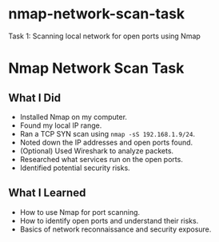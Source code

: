 # nmap-network-scan-task
Task 1: Scanning local network for open ports using Nmap


 # Nmap Network Scan Task

## What I Did
- Installed Nmap on my computer.
- Found my local IP range.
- Ran a TCP SYN scan using `nmap -sS 192.168.1.9/24`.
- Noted down the IP addresses and open ports found.
- (Optional) Used Wireshark to analyze packets.
- Researched what services run on the open ports.
- Identified potential security risks.

## What I Learned
- How to use Nmap for port scanning.
- How to identify open ports and understand their risks.
- Basics of network reconnaissance and security exposure.                                               
